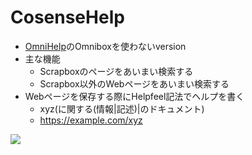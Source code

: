 # CosenseHelp

- [OmniHelp](https://github.com/NEKN3X/OmniHelp)のOmniboxを使わないversion
- 主な機能
  - Scrapboxのページをあいまい検索する
  - Scrapbox以外のWebページをあいまい検索する
- Webページを保存する際にHelpfeel記法でヘルプを書く
  - xyz(に関する(情報|記述)|のドキュメント)
  - https://example.com/xyz

![](https://i.gyazo.com/cdc06bdb40f92f87c26959b4d9b23c50.jpg)
